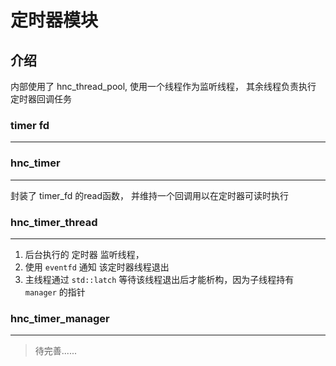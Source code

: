 # 定时器模块

## 介绍

内部使用了 hnc_thread_pool, 使用一个线程作为监听线程， 其余线程负责执行 定时器回调任务

### timer fd

---



### hnc_timer

---
封装了 timer_fd 的read函数， 并维持一个回调用以在定时器可读时执行


### hnc_timer_thread

---

1. 后台执行的 定时器 监听线程， 
2. 使用 `eventfd` 通知 该定时器线程退出
3. 主线程通过 `std::latch` 等待该线程退出后才能析构，因为子线程持有 `manager` 的指针

### hnc_timer_manager

---

> 待完善......
